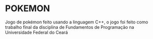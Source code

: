 # POKEMON
Jogo de pokémon feito usando a linguagem C++, o jogo foi feito como trabalho final da disciplina de Fundamentos de Programação na Universidade Federal do Ceará


